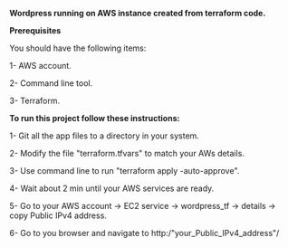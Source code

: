 **Wordpress running on AWS instance created from terraform code.**


**Prerequisites**


You should have the following items:



1- AWS account.


2- Command line tool.


3- Terraform.


**To run this project follow these instructions:**


1- Git all the app files to a directory in your system.


2- Modify the file "terraform.tfvars" to match your AWs details.


3- Use command line to run "terraform apply -auto-approve".


4- Wait about 2 min until your AWS services are ready.


5- Go to your AWS account -> EC2 service -> wordpress_tf -> details -> copy Public IPv4 address.


6- Go to you browser and navigate to http:/"your_Public_IPv4_address"/ 









  
